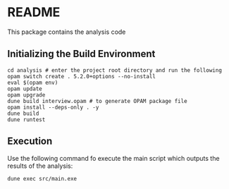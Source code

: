 README
======

This package contains the analysis code

Initializing the Build Environment
----------------------------------

```
cd analysis # enter the project root directory and run the following
opam switch create . 5.2.0+options --no-install
eval $(opam env)
opam update
opam upgrade
dune build interview.opam # to generate OPAM package file
opam install --deps-only . -y
dune build
dune runtest
```

Execution
---------

Use the following command fo execute the main script which outputs the results of the analysis:

```
dune exec src/main.exe
```